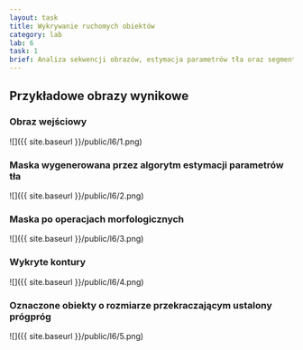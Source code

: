 ```yaml
---
layout: task
title: Wykrywanie ruchomych obiektów
category: lab
lab: 6
task: 1
brief: Analiza sekwencji obrazów, estymacja parametrów tła oraz segmentacja obiektów ruchomych
---
```


## Przykładowe obrazy wynikowe

### Obraz wejściowy

![]({{ site.baseurl }}/public/l6/1.png)

### Maska wygenerowana przez algorytm estymacji parametrów tła

![]({{ site.baseurl }}/public/l6/2.png)

### Maska po operacjach morfologicznych

![]({{ site.baseurl }}/public/l6/3.png)

### Wykryte kontury

![]({{ site.baseurl }}/public/l6/4.png)

### Oznaczone obiekty o rozmiarze przekraczającym ustalony prógpróg

![]({{ site.baseurl }}/public/l6/5.png)
